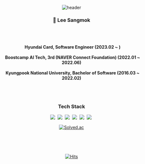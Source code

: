 <div align="center">
  
![header](https://capsule-render.vercel.app/api?type=wave&section=header&color=ededed&fontColor=ffffff&height=150&fontSize=80&animation=fadeIn)
  
### 👋 Lee Sangmok 

  <br/>
  
<h4>
  <br/>
  &nbsp Hyundai Card, Software Engineer (2023.02 ~ )
  <br/>
  <br/>
  &nbsp Boostcamp AI Tech, 3rd (NAVER Connect Foundation) (2022.01 ~ 2022.06)
  <br/>
  <br/>
  &nbsp Kyungpook National University, Bachelor of Software (2016.03 ~ 2022.02)
</h4> 


<!--
[![GitHub stats](https://github-readme-stats.vercel.app/api?username=snmhz&bg_color=30,e96443,904e95,e96443&title_color=fff&text_color=fff&hide=stars&show_icons=true&icon_color=fff)](https://github.com/anuraghazra/github-readme-stats)
-->
  
  <br/>
  <br/>
  
<h3 align="center"> Tech Stack</h3>
<div>
  <img src="https://img.shields.io/badge/Python-3776AB?style=flat-square&logo=python&logoColor=white"/></a>&nbsp
  <img src="https://img.shields.io/badge/PyTorch-%23EE4C2C.svg?style=flat-square&logo=PyTorch&logoColor=white"/></a>&nbsp 
  <img src="https://img.shields.io/badge/FastAPI-005571?style=flat-square&logo=fastapi&logoColor=white"/></a>&nbsp 
  <img src="https://img.shields.io/badge/docker-%230db7ed.svg?style=flat-square&logo=docker&logoColor=white"/></a>&nbsp 
  <img src="https://img.shields.io/badge/Apache%20Airflow-017CEE?style=flat-square&logo=Apache%20Airflow&logoColor=white"/></a>&nbsp 
  <img src="https://img.shields.io/badge/Google_Cloud-4285F4?style=flat-square&logo=google-cloud&logoColor=white"/></a>&nbsp 
</div>
  

  
[![Solved.ac](http://mazassumnida.wtf/api/mini/generate_badge?boj=snmhz325)](https://solved.ac/snmhz325)

  <br/>
  <br/>
  <br/>
  
[![Hits](https://hits.seeyoufarm.com/api/count/incr/badge.svg?url=https%3A%2F%2Fgithub.com%2FSNMHZ&count_bg=%23E96443&title_bg=%23555555&icon=github.svg&icon_color=%23E7E7E7&title=hits&edge_flat=false)](https://hits.seeyoufarm.com)
  
</div>

